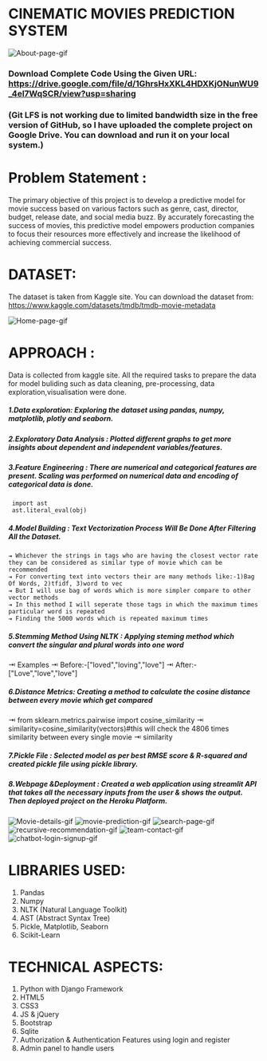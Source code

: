 # CINEMATIC MOVIES PREDICTION SYSTEM
![About-page-gif](https://github.com/Deepak-Gangwani/iNeuron-internship-project/assets/108722554/d6586b48-b571-48c3-8f74-6e57efa0b3bf)
### Download Complete Code Using the Given URL: https://drive.google.com/file/d/1GhrsHxXKL4HDXKjONunWU9_4el7WqSCR/view?usp=sharing 
### (Git LFS is not working due to limited bandwidth size in the free version of GitHub, so I have uploaded the complete project on Google Drive. You can download and run it on your local system.)


# Problem Statement :
The primary objective of this project is to develop a predictive model for movie success based on various factors such as genre, cast, director, budget, release date, and social media buzz. 
By accurately forecasting the success of movies, this predictive model empowers production companies to focus their resources more effectively and increase the likelihood of achieving commercial success.

# DATASET:
The dataset is taken from Kaggle site. You can download the dataset from: https://www.kaggle.com/datasets/tmdb/tmdb-movie-metadata

![Home-page-gif](https://github.com/Deepak-Gangwani/iNeuron-internship-project/assets/108722554/327abfec-6c27-4347-8095-d0b39f9b7f8c)

# APPROACH :
Data is collected from kaggle site. All the required tasks to prepare the data for model buliding such as data cleaning, pre-processing, data exploration,visualisation were done.
##### 1.Data exploration: Exploring the dataset using pandas, numpy, matplotlib, plotly and seaborn.
##### 2.Exploratory Data Analysis : Plotted different graphs to get more insights about dependent and independent variables/features.
##### 3.Feature Engineering : There are numerical and categorical features are present. Scaling was performed on numerical data and encoding of categorical data is done.
```
 import ast 
 ast.literal_eval(obj)
```
##### 4.Model Building : Text Vectorization Process Will Be Done After Filtering All the Dataset.
 	⇥ Whichever the strings in tags who are having the closest vector rate they can be considered as similar type of movie which can be recommended
 	⇥ For converting text into vectors their are many methods like:-1)Bag Of Words, 2)tfidf, 3)word to vec
 	⇥ But I will use bag of words which is more simpler compare to other vector methods
 	⇥ In this method I will seperate those tags in which the maximum times particular word is repeated
 	⇥ Finding the 5000 words which is repeated maximum times
##### 5.Stemming Method Using NLTK :  Applying steming method which convert the singular and plural words into one word
⇥ Examples
⇥ Before:-["loved","loving","love"]
⇥ After:-["Love","love","love"]
##### 6.Distance Metrics: Creating a method to calculate the cosine distance between every movie which get compared
⇥ from sklearn.metrics.pairwise import cosine_similarity
⇥ similarity=cosine_similarity(vectors)#this will check the 4806 times similarity between every single movie
⇥ similarity 
##### 7.Pickle File : Selected model as per best RMSE score & R-squared and created pickle file using pickle library.
##### 8.Webpage &Deployment : Created a web application using streamlit API that takes all the necessary inputs from the user & shows the output. Then deployed project on the Heroku Platform.

![Movie-details-gif](https://github.com/Deepak-Gangwani/iNeuron-internship-project/assets/108722554/0cd4de4a-e0f6-42f4-8e52-23f47ef6ada0)
![movie-prediction-gif](https://github.com/Deepak-Gangwani/iNeuron-internship-project/assets/108722554/8d08888c-5deb-4475-a54a-0d095a9db157)
![search-page-gif](https://github.com/Deepak-Gangwani/iNeuron-internship-project/assets/108722554/bf1404bc-dc28-4b40-b691-34a06fa7f36f)
![recursive-recommendation-gif](https://github.com/Deepak-Gangwani/iNeuron-internship-project/assets/108722554/7e7438b9-d8e7-4c62-bb98-b37cfbe33316)
![team-contact-gif](https://github.com/Deepak-Gangwani/iNeuron-internship-project/assets/108722554/38bc0f81-6919-465f-9a86-d9b7780bb1e5)
![chatbot-login-signup-gif](https://github.com/Deepak-Gangwani/iNeuron-internship-project/assets/108722554/c649bd96-bbc3-4071-9b48-6fdd3cff15ca)







# LIBRARIES USED:
1) Pandas
2) Numpy
3) NLTK (Natural Language Toolkit)
4) AST (Abstract Syntax Tree)
5) Pickle, Matplotlib, Seaborn
6) Scikit-Learn


# TECHNICAL ASPECTS:
1) Python with Django Framework 
2) HTML5
3) CSS3
4) JS & jQuery
5) Bootstrap
6) Sqlite
7) Authorization & Authentication Features using login and register
8) Admin panel to handle users




